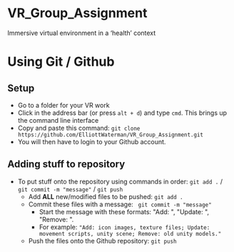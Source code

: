 # VR_Group_Assignment
Immersive virtual environment in a ‘health’ context


# Using Git / Github
## Setup
 - Go to a folder for your VR work
 - Click in the address bar (or press ```alt + d```) and type ```cmd```. This brings up the command line interface
 - Copy and paste this command: ```git clone https://github.com/ElliottWaterman/VR_Group_Assignment.git ```
 - You will then have to login to your Github account.
 
 ## Adding stuff to repository
 - To put stuff onto the repository using commands in order: ```git add .``` / ```git commit -m "message"``` / ```git push```
   - Add __ALL__ new/modified files to be pushed: ```git add .```
   - Commit these files with a message: ``` git commit -m "message"```
     - Start the message with these formats: "Add: ", "Update: ", "Remove: ". 
     - For example: ```"Add: icon images, texture files; Update: movement scripts, unity scene; Remove: old unity models."```
   - Push the files onto the Github repository: ```git push```
